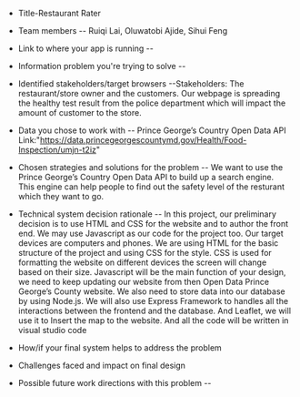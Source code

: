 * Title-Restaurant Rater 
* Team members -- Ruiqi Lai, Oluwatobi Ajide, Sihui Feng
* Link to where your app is running --
* Information problem you're trying to solve --
* Identified stakeholders/target browsers --Stakeholders: The restaurant/store owner and the customers. Our webpage is spreading the healthy test result from the police department which will impact the amount of customer to the store.

* Data you chose to work with -- Prince George’s Country Open Data API Link:"https://data.princegeorgescountymd.gov/Health/Food-Inspection/umjn-t2iz"

* Chosen strategies and solutions for the problem 
-- We want to use the Prince George’s Country Open Data API to build up a search engine. This engine can help people to find out the safety level of the resturant which they want to go.
* Technical system decision rationale --
In this project, our preliminary decision is to use HTML and CSS for the website and to author the front end. We may use Javascript as our code for the project too.  Our target devices are computers and phones. We are using HTML for the basic structure of the project and using CSS for the style. CSS is used for formatting the website on different devices the screen will change based on their size. Javascript will be the main function of your design, we need to keep updating our website from then Open Data Prince George’s County website. We also need to store data into our database by using Node.js. We will also use Express Framework to handles all the interactions between the frontend and the database. And Leaflet, we will use it to Insert the map to the website. And all the code will be written in visual studio code




* How/if your final system helps to address the problem
* Challenges faced and impact on final design
* Possible future work directions with this problem -- 